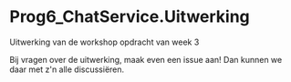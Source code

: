 # Prog6_ChatService.Uitwerking

Uitwerking van de workshop opdracht van week 3

Bij vragen over de uitwerking, maak even een issue aan! Dan kunnen we daar met z'n alle discussiëren.
